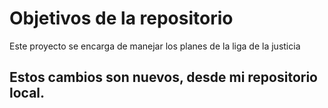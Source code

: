 # Objetivos de la repositorio

Este proyecto se encarga de manejar los planes de la liga de la justicia


## Estos cambios son nuevos, desde mi repositorio local.